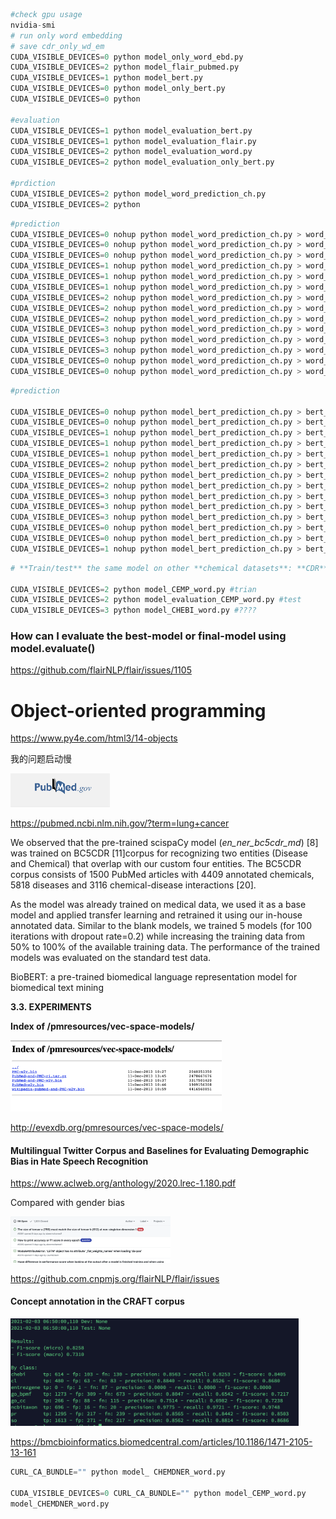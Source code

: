 ```python
#check gpu usage
nvidia-smi
# run only word embedding
# save cdr_only_wd_em
CUDA_VISIBLE_DEVICES=0 python model_only_word_ebd.py
CUDA_VISIBLE_DEVICES=2 python model_flair_pubmed.py
CUDA_VISIBLE_DEVICES=1 python model_bert.py
CUDA_VISIBLE_DEVICES=0 python model_only_bert.py
CUDA_VISIBLE_DEVICES=0 python

#evaluation
CUDA_VISIBLE_DEVICES=1 python model_evaluation_bert.py
CUDA_VISIBLE_DEVICES=1 python model_evaluation_flair.py
CUDA_VISIBLE_DEVICES=2 python model_evaluation_word.py
CUDA_VISIBLE_DEVICES=2 python model_evaluation_only_bert.py

#prdiction
CUDA_VISIBLE_DEVICES=2 python model_word_prediction_ch.py
CUDA_VISIBLE_DEVICES=2 python
```

```python
#prediction 
CUDA_VISIBLE_DEVICES=0 nohup python model_word_prediction_ch.py > word_chemical_prediction_name_2010.out 2>&1
CUDA_VISIBLE_DEVICES=0 nohup python model_word_prediction_ch.py > word_chemical_prediction_name_1880.out 2>&1
CUDA_VISIBLE_DEVICES=0 nohup python model_word_prediction_ch.py > word_chemical_prediction_name_1890.out 2>&1
CUDA_VISIBLE_DEVICES=1 nohup python model_word_prediction_ch.py > word_chemical_prediction_name_1900.out 2>&1
CUDA_VISIBLE_DEVICES=1 nohup python model_word_prediction_ch.py > word_chemical_prediction_name_1910.out 2>&1
CUDA_VISIBLE_DEVICES=1 nohup python model_word_prediction_ch.py > word_chemical_prediction_name_1920.out 2>&1
CUDA_VISIBLE_DEVICES=2 nohup python model_word_prediction_ch.py > word_chemical_prediction_name_1930.out 2>&1
CUDA_VISIBLE_DEVICES=2 nohup python model_word_prediction_ch.py > word_chemical_prediction_name_1940.out 2>&1
CUDA_VISIBLE_DEVICES=2 nohup python model_word_prediction_ch.py > word_chemical_prediction_name_1950.out 2>&1
CUDA_VISIBLE_DEVICES=3 nohup python model_word_prediction_ch.py > word_chemical_prediction_name_1960.out 2>&1
CUDA_VISIBLE_DEVICES=3 nohup python model_word_prediction_ch.py > word_chemical_prediction_name_1970.out 2>&1
CUDA_VISIBLE_DEVICES=3 nohup python model_word_prediction_ch.py > word_chemical_prediction_name_1980.out 2>&1
CUDA_VISIBLE_DEVICES=0 nohup python model_word_prediction_ch.py > word_chemical_prediction_name_1990.out 2>&1
CUDA_VISIBLE_DEVICES=0 nohup python model_word_prediction_ch.py > word_chemical_prediction_name_2000.out 2>&1


```

```python
#prediction 

CUDA_VISIBLE_DEVICES=0 nohup python model_bert_prediction_ch.py > bert_chemical_prediction_name_1880.out 2>&1
CUDA_VISIBLE_DEVICES=0 nohup python model_bert_prediction_ch.py > bert_chemical_prediction_name_1890.out 2>&1
CUDA_VISIBLE_DEVICES=1 nohup python model_bert_prediction_ch.py > bert_chemical_prediction_name_1900.out 2>&1
CUDA_VISIBLE_DEVICES=1 nohup python model_bert_prediction_ch.py > bert_chemical_prediction_name_1910.out 2>&1
CUDA_VISIBLE_DEVICES=1 nohup python model_bert_prediction_ch.py > bert_chemical_prediction_name_1920.out 2>&1
CUDA_VISIBLE_DEVICES=2 nohup python model_bert_prediction_ch.py > bert_chemical_prediction_name_1930.out 2>&1
CUDA_VISIBLE_DEVICES=2 nohup python model_bert_prediction_ch.py > bert_chemical_prediction_name_1940.out 2>&1
CUDA_VISIBLE_DEVICES=2 nohup python model_bert_prediction_ch.py > bert_chemical_prediction_name_1950.out 2>&1
CUDA_VISIBLE_DEVICES=3 nohup python model_bert_prediction_ch.py > bert_chemical_prediction_name_1960.out 2>&1
CUDA_VISIBLE_DEVICES=3 nohup python model_bert_prediction_ch.py > bert_chemical_prediction_name_1970.out 2>&1
CUDA_VISIBLE_DEVICES=3 nohup python model_bert_prediction_ch.py > bert_chemical_prediction_name_1980.out 2>&1
CUDA_VISIBLE_DEVICES=0 nohup python model_bert_prediction_ch.py > bert_chemical_prediction_name_1990.out 2>&1
CUDA_VISIBLE_DEVICES=0 nohup python model_bert_prediction_ch.py > bert_chemical_prediction_name_2000.out 2>&1
CUDA_VISIBLE_DEVICES=1 nohup python model_bert_prediction_ch.py > bert_chemical_prediction_name_2010.out 2>&1


```



```python
# **Train/test** the same model on other **chemical datasets**: **CDR**, CEMP, CHEBI, CHEMDNER, CRAFT, CRAFT_V4, etc (edited) 

CUDA_VISIBLE_DEVICES=2 python model_CEMP_word.py #trian
CUDA_VISIBLE_DEVICES=2 python model_evaluation_CEMP_word.py #test
CUDA_VISIBLE_DEVICES=3 python model_CHEBI_word.py #????


```





### How can I evaluate the best-model or final-model using model.evaluate()

https://github.com/flairNLP/flair/issues/1105





# Object-oriented programming

https://www.py4e.com/html3/14-objects





我的问题启动慢

<img src="${image}/image-20210202193619699.png" alt="image-20210202193619699" style="zoom:25%;" />

https://pubmed.ncbi.nlm.nih.gov/?term=lung+cancer



We observed that the pre-trained scispaCy model (*en_ner_bc5cdr_md*) [8] was trained on BC5CDR [11]corpus for recognizing two entities (Disease and Chemical) that overlap with our custom four entities. The BC5CDR corpus consists of 1500 PubMed articles with 4409 annotated chemicals, 5818 diseases and 3116 chemical-disease interactions [20].

As the model was already trained on medical data, we used it as a base model and applied transfer learning and retrained it using our in-house annotated data. Similar to the blank models, we trained 5 models (for 100 iterations with dropout rate=0.2) while increasing the training data from 50% to 100% of the available training data. The performance of the trained models was evaluated on the standard test data.



BioBERT: a pre-trained biomedical language representation model for biomedical text mining



**3.3. EXPERIMENTS**



**Index of /pmresources/vec-space-models/**

<img src="${image}/image-20210202203520391.png" alt="image-20210202203520391" style="zoom:33%;" />

http://evexdb.org/pmresources/vec-space-models/



#### **Multilingual Twitter Corpus and Baselines for Evaluating Demographic Bias in Hate Speech Recognition**

https://www.aclweb.org/anthology/2020.lrec-1.180.pdf

Compared with gender bias 



<img src="${image}/image-20210202204822523.png" alt="image-20210202204822523" style="zoom:25%;" />

https://github.com.cnpmjs.org/flairNLP/flair/issues



#### Concept annotation in the CRAFT corpus

<img src="${image}/image-20210203205638194.png" alt="image-20210203205638194" style="zoom:45%;" />

https://bmcbioinformatics.biomedcentral.com/articles/10.1186/1471-2105-13-161





```python
CURL_CA_BUNDLE="" python model_ CHEMDNER_word.py

CUDA_VISIBLE_DEVICES=0 CURL_CA_BUNDLE="" python model_CEMP_word.py
model_CHEMDNER_word.py
```

